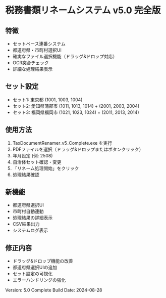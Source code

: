 # 税務書類リネームシステム v5.0 完全版

## 特徴
- セットベース連番システム
- 都道府県・市町村選択UI
- 確実なファイル選択機能（ドラッグ&ドロップ対応）
- OCR突合チェック
- 詳細な処理結果表示

## セット設定
- セット1: 東京都 (1001, 1003, 1004)
- セット2: 愛知県蒲郡市 (1011, 1013, 1014) + (2001, 2003, 2004)
- セット3: 福岡県福岡市 (1021, 1023, 1024) + (2011, 2013, 2014)

## 使用方法
1. TaxDocumentRenamer_v5_Complete.exe を実行
2. PDFファイルを選択（ドラッグ&ドロップまたはボタンクリック）
3. 年月設定 (例: 2508)
4. 自治体セット確認・変更
5. 「リネーム処理開始」をクリック
6. 処理結果確認

## 新機能
- 都道府県選択UI
- 市町村自動連動
- 処理結果の詳細表示
- CSV結果出力
- システムログ表示

## 修正内容
- ドラッグ&ドロップ機能の改善
- 都道府県選択UIの追加
- セット設定の可視化
- エラーハンドリングの強化

Version: 5.0 Complete
Build Date: 2024-08-28
